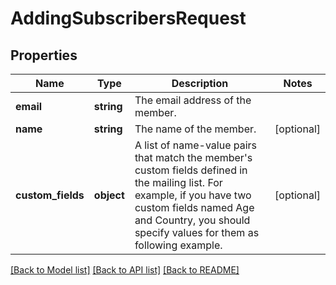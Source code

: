 # AddingSubscribersRequest

## Properties
Name | Type | Description | Notes
------------ | ------------- | ------------- | -------------
**email** | **string** | The email address of the member. | 
**name** | **string** | The name of the member. | [optional] 
**custom_fields** | **object** | A list of name-value pairs that match the member&#39;s custom fields defined in the mailing list.  For example, if you have two custom fields named Age and Country, you should specify values for them as following example. | [optional] 

[[Back to Model list]](../README.md#documentation-for-models) [[Back to API list]](../README.md#documentation-for-api-endpoints) [[Back to README]](../README.md)


